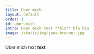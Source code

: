 ```yaml
---
title: Uber mich
layout: default
order: 1
id: uber-mich
intro: Uber mich text **bla** bla bla
image: /static/img/jana-brenner.jpg
---
```


Uber mich text **text**